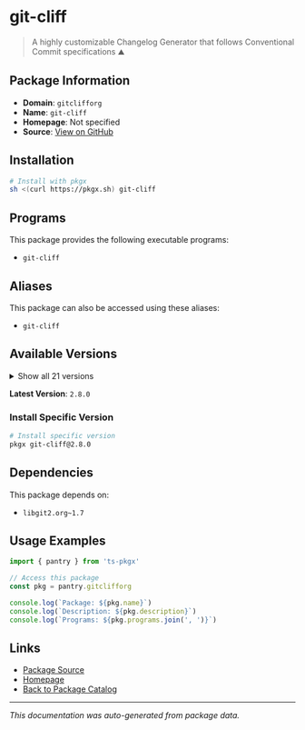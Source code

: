# git-cliff

> A highly customizable Changelog Generator that follows Conventional Commit specifications ⛰️

## Package Information

- **Domain**: `gitclifforg`
- **Name**: `git-cliff`
- **Homepage**: Not specified
- **Source**: [View on GitHub](https://github.com/pkgxdev/pantry/tree/main/projects/git-cliff.org/package.yml)

## Installation

```bash
# Install with pkgx
sh <(curl https://pkgx.sh) git-cliff
```

## Programs

This package provides the following executable programs:

- `git-cliff`

## Aliases

This package can also be accessed using these aliases:

- `git-cliff`

## Available Versions

<details>
<summary>Show all 21 versions</summary>

- `2.8.0`, `2.7.0`, `2.6.1`, `2.6.0`, `2.5.0`
- `2.4.0`, `2.3.0`, `2.2.2`, `2.2.1`, `2.2.0`
- `2.1.2`, `2.1.1`, `2.0.4`, `2.0.3`, `2.0.2`
- `2.0.1`, `2.0.0`, `1.4.0`, `1.3.1`, `1.3.0`
- `1.2.0`

</details>

**Latest Version**: `2.8.0`

### Install Specific Version

```bash
# Install specific version
pkgx git-cliff@2.8.0
```

## Dependencies

This package depends on:

- `libgit2.org~1.7`

## Usage Examples

```typescript
import { pantry } from 'ts-pkgx'

// Access this package
const pkg = pantry.gitclifforg

console.log(`Package: ${pkg.name}`)
console.log(`Description: ${pkg.description}`)
console.log(`Programs: ${pkg.programs.join(', ')}`)
```

## Links

- [Package Source](https://github.com/pkgxdev/pantry/tree/main/projects/git-cliff.org/package.yml)
- [Homepage](#)
- [Back to Package Catalog](../package-catalog.md)

---

*This documentation was auto-generated from package data.*
